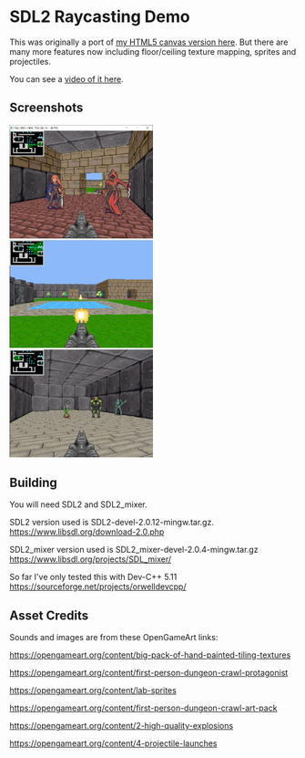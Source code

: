 # SDL2 Raycasting Demo

This was originally a port of [my HTML5 canvas version here](https://github.com/andrew-lim/html5-raycast).
But there are many more features now including floor/ceiling texture mapping, sprites and projectiles.

You can see a [video of it here](https://www.youtube.com/watch?v=fEDtU9okUxA).

## Screenshots
<img src="res/screenshot1_800x600.jpg" width="50%"/>
<img src="res/screenshot2_800x600.jpg" width="50%"/>
<img src="res/screenshot3_800x600.jpg" width="50%"/>

## Building
You will need SDL2 and SDL2_mixer.

SDL2 version used is SDL2-devel-2.0.12-mingw.tar.gz.
https://www.libsdl.org/download-2.0.php

SDL2_mixer version used is SDL2_mixer-devel-2.0.4-mingw.tar.gz
https://www.libsdl.org/projects/SDL_mixer/

So far I've only tested this with Dev-C++ 5.11
https://sourceforge.net/projects/orwelldevcpp/

## Asset Credits

Sounds and images are from these OpenGameArt links:

https://opengameart.org/content/big-pack-of-hand-painted-tiling-textures

https://opengameart.org/content/first-person-dungeon-crawl-protagonist

https://opengameart.org/content/lab-sprites

https://opengameart.org/content/first-person-dungeon-crawl-art-pack

https://opengameart.org/content/2-high-quality-explosions

https://opengameart.org/content/4-projectile-launches
